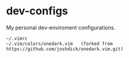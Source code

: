 # dev-configs
My personal dev-enviroment configurations.

```
~/.vimrc    
~/.vim/colors/onedark.vim   (forked from https://github.com/joshdick/onedark.vim.git)   
```
